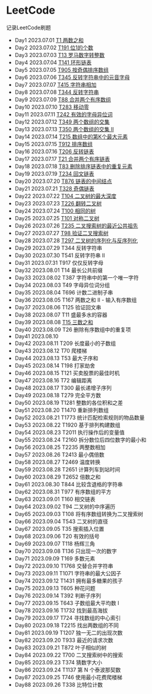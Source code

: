 # LeetCode

记录LeetCode刷题

- Day1 2023.07.01 [T1 两数之和](src/main/java/easy/T1两数之和.java)
- Day2 2023.07.02 [T191 位1的个数](src/main/java/easy/T191位1的个数.java)
- Day3 2023.07.03 [T13 罗马数字转整数](src/main/java/easy/T13罗马数字转整数.java)
- Day4 2023.07.04 [T141 环形链表](src/main/java/easy/T141环形链表.java)
- Day5 2023.07.05 [T905 按奇偶排序数组](src/main/java/easy/T905按奇偶排序数组.java)
- Day6 2023.07.06 [T345 反转字符串中的元音字母](src/main/java/easy/T345反转字符串中的元音字母.java)
- Day7 2023.07.07 [T415 字符串相加](src/main/java/easy/T415字符串相加.java)
- Day8 2023.07.08 [T344 反转字符串](src/main/java/easy/T344反转字符串.java)
- Day9 2023.07.09 [T88 合并两个有序数组](src/main/java/easy/T88合并两个有序数组.java)
- Day10 2023.07.10 [T283 移动零](src/main/java/easy/T283移动零.java)
- Day11 2023.07.11 [T242 有效的字母异位词](src/main/java/easy/T242有效的字母异位词.java)
- Day12 2023.07.12 [T349 两个数组的交集](src/main/java/easy/T349两个数组的交集.java)
- Day13 2023.07.13 [T350 两个数组的交集 II](src/main/java/easy/T350两个数组的交集II.java)
- Day14 2023.07.14 [T215 数组中的第K个最大元素](src/main/java/medium/T215数组中的第K个最大元素.java)
- Day15 2023.07.15 [T912 排序数组](src/main/java/medium/T912排序数组.java)
- Day16 2023.07.16 [T206 反转链表](src/main/java/easy/T206反转链表.java)
- Day17 2023.07.17 [T21 合并两个有序链表](src/main/java/easy/T21合并两个有序链表.java)
- Day18 2023.07.18 [T83 删除排序链表中的重复元素](src/main/java/easy/T83删除排序链表中的重复元素.java)
- Day19 2023.07.19 [T234 回文链表](src/main/java/easy/T234回文链表.java)
- Day20 2023.07.20 [T876 链表的中间结点](src/main/java/easy/T876链表的中间结点.java)
- Day21 2023.07.21 [T328 奇偶链表](src/main/java/medium/T328奇偶链表.java)
- Day22 2023.07.22 [T104 二叉树的最大深度](src/main/java/easy/T104二叉树的最大深度.java)
- Day23 2023.07.23 [T226 翻转二叉树](src/main/java/easy/T226翻转二叉树.java)
- Day24 2023.07.24 [T100 相同的树](src/main/java/easy/T100相同的树.java)
- Day25 2023.07.25 [T101 对称二叉树](src/main/java/easy/T101对称二叉树.java)
- Day26 2023.07.26 [T235 二叉搜索树的最近公共祖先](src/main/java/medium/T235二叉搜索树的最近公共祖先.java)
- Day27 2023.07.27 [T98 验证二叉搜索树](src/main/java/medium/T98验证二叉搜索树.java)
- Day28 2023.07.28 [T297 二叉树的序列化与反序列化](src/main/java/hard/T297二叉树的序列化与反序列化.java)
- Day29 2023.07.29 T344 反转字符串
- Day30 2023.07.30 T541 反转字符串 II
- Day31 2023.07.31 T917 仅仅反转字母
- Day32 2023.08.01 T14 最长公共前缀
- Day33 2023.08.02 T387 字符串中的第一个唯一字符
- Day34 2023.08.03 T49 字母异位词分组
- Day35 2023.08.04 T696 计数二进制子串
- Day36 2023.08.05 T167 两数之和 II - 输入有序数组
- Day37 2023.08.06 T125 验证回文串
- Day38 2023.08.07 T11 盛最多水的容器
- Day39 2023.08.08 [T15 三数之和](src/main/java/medium/T15三数之和.java)
- Day40 2023.08.09 T26 删除有序数组中的重复项
- Day41 2023.08.10 
- Day42 2023.08.11 T209 长度最小的子数组
- Day43 2023.08.12 T70 爬楼梯
- Day44 2023.08.13 T53 最大子序和
- Day45 2023.08.14 T198 打家劫舍
- Day46 2023.08.15 T121 买卖股票的最佳时机
- Day47 2023.08.16 T72 编辑距离
- Day48 2023.08.17 T300 最长递增子序列
- Day49 2023.08.18 T279 完全平方数
- Day50 2023.08.19 T1281 整数的各位积和之差
- Day51 2023.08.20 T1470 重新排列数组
- Day52 2023.08.21 T1773 统计匹配检索规则的物品数量
- Day53 2023.08.22 T1920 基于排列构建数组
- Day54 2023.08.23 T2011 执行操作后的变量值
- Day55 2023.08.24 T2160 拆分数位后四位数字的最小和
- Day56 2023.08.25 T2235 两整数相加
- Day57 2023.08.26 T2413 最小偶倍数
- Day58 2023.08.27 T2469 温度转换
- Day59 2023.08.28 T2651 计算列车到站时间
- Day60 2023.08.29 T2652 倍数之和
- Day61 2023.08.30 T844 比较含退格的字符串
- Day62 2023.08.31 T977 有序数组的平方
- Day63 2023.09.01 T160 相交链表
- Day64 2023.09.02 T94 二叉树的中序遍历
- Day65 2023.09.03 T108 将有序数组转换为二叉搜索树
- Day66 2023.09.04 T543 二叉树的直径
- Day67 2023.09.05 T35 搜索插入位置
- Day68 2023.09.06 T20 有效的括号
- Day69 2023.09.07 T118 杨辉三角
- Day70 2023.09.08 T136 只出现一次的数字
- Day71 2023.09.09 T169 多数元素
- Day72 2023.09.10 T1768 交替合并字符串
- Day73 2023.09.11 T1071 字符串的最大公因子
- Day74 2023.09.12 T1431 拥有最多糖果的孩子
- Day75 2023.09.13 T605 种花问题
- Day76 2023.09.14 T392 判断子序列
- Day77 2023.09.15 T643 子数组最大平均数 I
- Day78 2023.09.16 T1732 找到最高海拔
- Day79 2023.09.17 T724 寻找数组的中心索引
- Day80 2023.09.18 T2215 找出两数组的不同
- Day81 2023.09.19 T1207 独一无二的出现次数
- Day82 2023.09.20 T933 最近的请求次数
- Day83 2023.09.21 T872 叶子相似的树
- Day84 2023.09.22 T700 二叉搜索树中的搜索
- Day85 2023.09.23 T374 猜数字大小
- Day86 2023.09.24 T1137 第 N 个泰波那契数
- Day87 2023.09.25 T746 使用最小花费爬楼梯
- Day88 2023.09.26 T338 比特位计数
